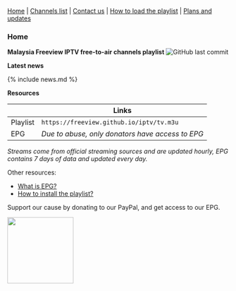 [Home](https://freeview.github.io/iptv) | [Channels list](https://freeview.github.io/iptv/pages/channels.html) | [Contact us](https://freeview.github.io/iptv/pages/contact.html) | [How to load the playlist](https://freeview.github.io/iptv/pages/howto.html) | [Plans and updates](https://trello.com/b/Tvem1YJd/malaysia-freeview-iptv) 

### Home

**Malaysia Freeview IPTV free-to-air channels playlist**  ![GitHub last commit](https://img.shields.io/github/last-commit/freeview/iptv)

**Latest news**

{% include news.md %}

**Resources**

| |Links|
|-|-|
|Playlist|`https://freeview.github.io/iptv/tv.m3u`|
|EPG|*Due to abuse, only donators have access to EPG*|

*Streams come from official streaming sources and are updated hourly, EPG contains 7 days of data and updated every day.*

Other resources:
- [What is EPG?](https://en.wikipedia.org/wiki/Electronic_program_guide)
- [How to install the playlist?](https://freeview.github.io/iptv/pages/howto.html)

Support our cause by donating to our PayPal, and get access to our EPG.

[<img src="https://www.paypalobjects.com/en_US/i/btn/btn_donateCC_LG.gif" width="150">](https://www.paypal.com/cgi-bin/webscr?cmd=_s-xclick&hosted_button_id=3GFLY2MLMVRJG)
